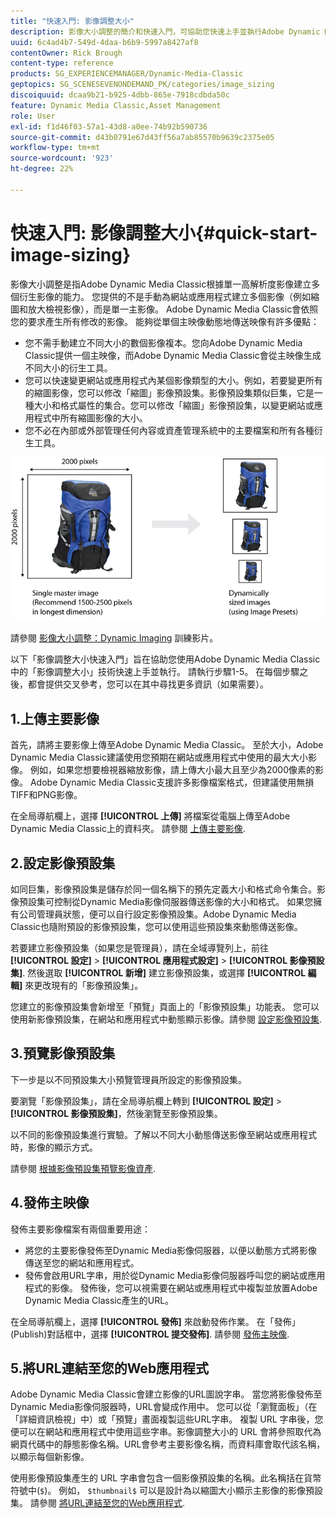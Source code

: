 ```yaml
---
title: "快速入門: 影像調整大小"
description: 影像大小調整的簡介和快速入門，可協助您快速上手並執行Adobe Dynamic Media Classic中的影像大小調整技術。
uuid: 6c4ad4b7-549d-4daa-b6b9-5997a8427af8
contentOwner: Rick Brough
content-type: reference
products: SG_EXPERIENCEMANAGER/Dynamic-Media-Classic
geptopics: SG_SCENESEVENONDEMAND_PK/categories/image_sizing
discoiquuid: dcaa9b21-b925-4dbb-865e-7918cdbda50c
feature: Dynamic Media Classic,Asset Management
role: User
exl-id: f1d46f03-57a1-43d8-a0ee-74b92b590736
source-git-commit: d43b0791e67d43ff56a7ab85570b9639c2375e05
workflow-type: tm+mt
source-wordcount: '923'
ht-degree: 22%

---
```


# 快速入門: 影像調整大小{#quick-start-image-sizing}

影像大小調整是指Adobe Dynamic Media Classic根據單一高解析度影像建立多個衍生影像的能力。 您提供的不是手動為網站或應用程式建立多個影像（例如縮圖和放大檢視影像），而是單一主影像。 Adobe Dynamic Media Classic會依照您的要求產生所有修改的影像。 能夠從單個主映像動態地傳送映像有許多優點：

* 您不需手動建立不同大小的數個影像複本。您向Adobe Dynamic Media Classic提供一個主映像，而Adobe Dynamic Media Classic會從主映像生成不同大小的衍生工具。
* 您可以快速變更網站或應用程式內某個影像類型的大小。例如，若要變更所有的縮圖影像，您可以修改「縮圖」影像預設集。影像預設集類似巨集，它是一種大小和格式屬性的集合。您可以修改「縮圖」影像預設集，以變更網站或應用程式中所有縮圖影像的大小。
* 您不必在內部或外部管理任何內容或資產管理系統中的主要檔案和所有各種衍生工具。

![您可以建立與同一高解析度主檔案大小不同的多個衍生影像。](/help/assets/is_derivative_sizes_popup.png)

請參閱 [影像大小調整：Dynamic Imaging](https://s7d5.scene7.com/s7viewers/html5/VideoViewer.html?videoserverurl=https://s7d5.scene7.com/is/content/&amp;emailurl=https://s7d5.scene7.com/s7/emailFriend&amp;serverUrl=https://s7d5.scene7.com/is/image/&amp;config=Scene7SharedAssets/Universal_HTML5_Video&amp;contenturl=https://s7d5.scene7.com/skins/&amp;asset=S7tutorials/557_Image%20Sizing_converted%20renamed_Dynamic%20Imaging-AVS) 訓練影片。

以下「影像調整大小快速入門」旨在協助您使用Adobe Dynamic Media Classic中的「影像調整大小」技術快速上手並執行。 請執行步驟1-5。 在每個步驟之後，都會提供交叉參考，您可以在其中尋找更多資訊（如果需要）。

## 1.上傳主要影像

首先，請將主要影像上傳至Adobe Dynamic Media Classic。 至於大小，Adobe Dynamic Media Classic建議使用您預期在網站或應用程式中使用的最大大小影像。 例如，如果您想要檢視器縮放影像，請上傳大小最大且至少為2000像素的影像。 Adobe Dynamic Media Classic支援許多影像檔案格式，但建議使用無損TIFF和PNG影像。

在全局導航欄上，選擇 **[!UICONTROL 上傳]** 將檔案從電腦上傳至Adobe Dynamic Media Classic上的資料夾。 請參閱 [上傳主要影像](uploading-master-images.md#uploading_master_images).

## 2.設定影像預設集

如同巨集，影像預設集是儲存於同一個名稱下的預先定義大小和格式命令集合。影像預設集可控制從Dynamic Media影像伺服器傳送影像的大小和格式。 如果您擁有公司管理員狀態，便可以自行設定影像預設集。Adobe Dynamic Media Classic也隨附預設的影像預設集，您可以使用這些預設集來動態傳送影像。

若要建立影像預設集（如果您是管理員），請在全域導覽列上，前往 **[!UICONTROL 設定]** > **[!UICONTROL 應用程式設定]** > **[!UICONTROL 影像預設集]**. 然後選取 **[!UICONTROL 新增]** 建立影像預設集，或選擇 **[!UICONTROL 編輯]** 來更改現有的「影像預設集」。

您建立的影像預設集會新增至「預覽」頁面上的「影像預設集」功能表。 您可以使用新影像預設集，在網站和應用程式中動態顯示影像。請參閱 [設定影像預設集](setting-image-presets.md#setting_up_image_presets).

## 3.預覽影像預設集

下一步是以不同預設集大小預覽管理員所設定的影像預設集。

要瀏覽「影像預設集」，請在全局導航欄上轉到 **[!UICONTROL 設定]** > **[!UICONTROL 影像預設集]**，然後瀏覽至影像預設集。

以不同的影像預設集進行實驗。了解以不同大小動態傳送影像至網站或應用程式時，影像的顯示方式。

請參閱 [根據影像預設集預覽影像資產](previewing-asset.md#previewing_an_image_asset_based_on_its_image_preset).

## 4.發佈主映像

發佈主要影像檔案有兩個重要用途：

* 將您的主要影像發佈至Dynamic Media影像伺服器，以便以動態方式將影像傳送至您的網站和應用程式。
* 發佈會啟用URL字串，用於從Dynamic Media影像伺服器呼叫您的網站或應用程式的影像。 發佈後，您可以視需要在網站或應用程式中複製並放置Adobe Dynamic Media Classic產生的URL。

在全局導航欄上，選擇 **[!UICONTROL 發佈]** 來啟動發佈作業。 在「發佈」(Publish)對話框中，選擇 **[!UICONTROL 提交發佈]**. 請參閱 [發佈主映像](publishing-master-images.md#publishing_master_images).

## 5.將URL連結至您的Web應用程式

Adobe Dynamic Media Classic會建立影像的URL圖說字串。 當您將影像發佈至Dynamic Media影像伺服器時，URL會變成作用中。 您可以從「瀏覽面板」（在「詳細資訊檢視」中）或「預覽」畫面複製這些URL字串。 複製 URL 字串後，您便可以在網站和應用程式中使用這些字串。影像調整大小的 URL 會將參照取代為網頁代碼中的靜態影像名稱。URL會參考主要影像名稱，而資料庫會取代該名稱，以顯示每個新影像。

使用影像預設集產生的 URL 字串會包含一個影像預設集的名稱。此名稱括在貨幣符號中(`$`)。 例如， `$thumbnail$` 可以是設計為以縮圖大小顯示主影像的影像預設集。 請參閱 [將URL連結至您的Web應用程式](linking-urls-web-application.md#linking_urls_to_your_web_application).
